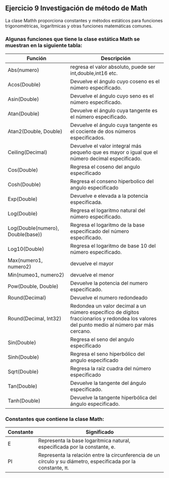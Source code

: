 ## Ejercicio 9 Investigación de método de Math

La clase Mathh proporciona constantes y métodos estáticos para funciones trigonométricas, logarítmicas y otras funciones matemáticas comunes.

### Algunas funciones que tiene la clase estática Math se muestran en la siguiente tabla:

Función | Descripción
--- | ---
Abs(numero) |	 regresa el valor absoluto, puede ser int,double,int16 etc.
Acos(Double) | Devuelve el ángulo cuyo coseno es el número especificado.
Asin(Double) | Devuelve el ángulo cuyo seno es el número especificado.
Atan(Double) | Devuelve el ángulo cuya tangente es el número especificado.
Atan2(Double, Double) | Devuelve el ángulo cuya tangente es el cociente de dos números especificados. 
Ceiling(Decimal) | Devuelve el valor integral más pequeño que es mayor o igual que el número decimal especificado.
Cos(Double)	| Regresa el coseno del angulo especificado
Cosh(Double) | Regresa el conseno hiperbolico del angulo especificado
Exp(Double)	| Devuelve e elevada a la potencia especificada.
Log(Double)	 | Regresa el logaritmo natural del número especificado.
Log(Double(numero), Double(base))	| Regresa el logaritmo de la base especificado del número especificado.
Log10(Double) | Regresa el logaritmo de base 10 del número especificado.|
Max(numero1, numero2) | devuelve el mayor
Min(numeo1, numero2) | devuelve el menor	
Pow(Double, Double)	| Devuelve la potencia del numero especificado.
Round(Decimal)	| Devuelve el numero redondeado
Round(Decimal, Int32) | Redondea un valor decimal a un número específico de dígitos fraccionarios y redondea los valores del punto medio al número par más cercano.
Sin(Double)	| Regresa el seno del angulo especificado
Sinh(Double) | Regresa el seno hiperbólico del angulo especificado
Sqrt(Double) | Regresa la raíz cuadra del número especificado
Tan(Double)	| Devuelve la tangente del ángulo especificado.
Tanh(Double)	| Devuelve la tangente hiperbólica del ángulo especificado.


### Constantes que contiene la clase Math:
Constante | Significado
--- | ---
E	| Representa la base logarítmica natural, especificada por la constante, e.
PI	| Representa la relación entre la circunferencia de un círculo y su diámetro, especificada por la constante, π.
